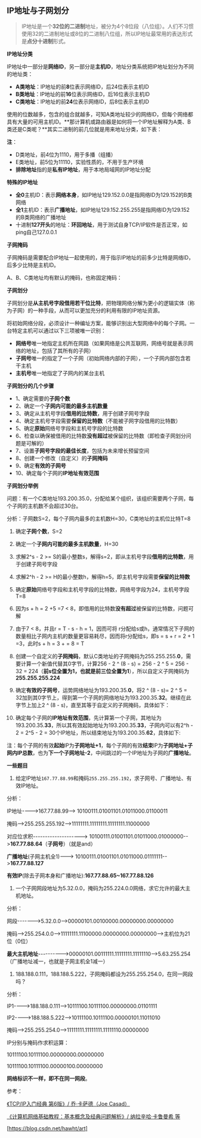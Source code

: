 ## IP地址与子网划分

> IP地址是一个**32位的二进制**地址，被分为4个8位段（八位组）。人们不习惯使用32的二进制地址或8位的二进制八位组，所以IP地址最常用的表达形式是**点分十进制**形式。

**IP地址分类**

IP地址中一部分是**网络ID**，另一部分是**主机ID**，地址分类系统把IP地址划分为不同的地址类：

- **A类地址**：IP地址的前**8**位表示网络ID，后24位表示主机ID
- **B类地址**：IP地址的前**16**位表示网络ID，后16位表示主机ID
- **C类地址**：IP地址的前**24**位表示网络ID，后8位表示主机ID

使用的位数越多，包含的组合就越多，可知A类地址较少的网络ID，但每个网络都具有大量的可用主机ID。**那计算机或路由器是如何将一个IP地址解释为A类、B类还是C类呢？**其实二进制的前几位就是用来地址分类，如下表：



**注**：

- D类地址，前4位为1110，用于多播（组播）
- E类地址，前5位为11110，实验性质的，不用于生产环境
- **排除地址**指的是**私有IP地址**，用于本地局域网的IP地址分配

**特殊的IP地址**

- **全0**主机ID：表示**网络本身**，如IP地址129.152.0.0是指网络ID为129.152的B类网络
- **全1**主机ID：表示**广播地址**，如IP地址129.152.255.255是指网络ID为129.152的B类网络的广播地址
- 十进制**127开头**的地址：**环回地址**，用于测试自身TCP/IP软件是否正常，如ping自己127.0.0.1

**子网掩码**

子网掩码是需要配合IP地址一起使用的，用于指示IP地址的前多少比特是网络ID，后多少比特是主机ID。

A、B、C类地址均有默认的掩码，也称固定掩码：



**子网划分**

子网划分是**从主机号字段借用若干位比特**，把物理网络分解为更小的逻辑实体（称为子网）的一种手段，从而可以更加充分的利用有限的IP地址资源。

将初始网络分段，必须设计一种编址方案，能够识别出大型网络中的每个子网。一台特定主机可以通过以下三项被唯一识别：

- **网络号**唯一地指定主机所在网路（如果网络是公共互联网，网络号就是表示网络的地址，包括了其所有的子网）
- **子网号**唯一的指定了一个子网（初始网络内部的子网），一个子网内部包含若干主机
- **主机号**唯一地指定了子网内的某台主机

**子网划分的几个步骤**

- 1、确定需要的**子网个数**
- 2、确定一个**子网内可能的最多主机数量**
- 3、确定从主机号字段**借用的比特数**，用于创建子网号字段
- 4、确定主机号字段需要**保留的比特数**（不能被子网字段借用的比特数）
- 5、确定**原始**网络号字段和主机号字段的比特数
- 6、检查以确保被借用的比特数**没有超过**被保留的比特数（即检查子网划分问题是可解的）
- 7、设置**子网号字段的最佳长度**，包括为未来增长预留空间
- 8、创建一个修改（自定义）的**子网掩码**
- 9、确定**有效的子网号**
- 10、确定每个子网的**IP地址有效范围**

**子网划分举例**

问题：有一个C类地址193.200.35.0，分配给某个组织，该组织需要两个子网，每个子网的主机数不会超过30台。

分析：子网数S=2，每个子网内最多的主机数H=30，C类地址的主机位比特T=8

1. 确定**子网个数**，S=2
2. 确定一个**子网内可能的最多主机数量**，H=30
3. 求解2^s - 2 >= S的最小整数s，解得s=2，即从主机号字段**借用的比特数**，用于创建子网号字段
4. 求解2^h - 2 >= H的最小整数h，解得h=5，即主机号字段需要**保留的比特数**
5. 确定**原始**网络号字段和主机号字段的比特数，网络号字段为24，主机号字段T=8
6. 因为s + h = 2 +5 =7 < 8，即借用的比特数**没有超过**被保留的比特数，问题可解
7. 由于7 < 8，并且r = T - s - h = 1，因而可将 r分配给s或h，通常情况下子网的数量相比子网内主机的数量更容易耗尽，因而将r分配给s，即s = s + r = 2 + 1 =3，此时s + h = 3 + = 8 = T
8. 创建一个自定义的**子网掩码**，默认C类地址的子网掩码为255.255.255.**0**，需要计算一个新值代替其0字节，计算256 - 2 ^ (8 - s) = 256 - 2 ^ 5 = 256 - 32 = 224（**前s位全置为1，也就是前三位全置为1**），所以自定义子网掩码为**255.255.255.224**
9. 确定**有效的子网号**，运势网络地址为193.200.35.**0**，将2 ^ (8 - s)= 2 ^ 5 = 32加到其0字节上，得到第一个子网的网络地址为193.200.35.**32**。继续在此字节上加上2 ^ (8 - s)，直至其等于自定义的子网掩码，具体如下：



1. 确定每个子网的**IP地址有效范围**，先计算第一个子网，其地址为193.200.35.**33**，所以其有效起始地址为193.200.35.**33**，子网内可以有2^h - 2 = 2^5 - 2 = 30个IP地址，所以结束地址为193.200.35.**62**，具体如下:



注：每个子网的有效**起始**IP为**子网地址+1**，每个子网的有效**结束**IP为**子网地址+子网内IP总数**，也为**下一个子网地址-2**，中间跳过的一个IP地址为子网的**广播地址**。

**一些题目**

1. 给定IP地址`167.77.88.99`和掩码`255.255.255.192`，求子网号、广播地址、有效IP地址。

分析：

IP地址---->167.77.88.99--> 10100111.01001101.01011000.01100011

掩码-->255.255.255.192-->11111111.11111111.11111111.11000000

对应位求积--------------------> 10100111.01001101.01011000.01000000-->**167.77.88.64**（**子网号**）（就是and）

**广播地址**(子网主机全1)---> 10100111.01001101.01011000.01111111-->**167.77.88.127**

**有效IP**(除去子网本身和广播地址):**167.77.88.65~167.77.88.126**

1. 一个子网网段地址为5.32.0.0，掩码为255.224.0.0网络，求它允许的最大主机地址。

分析：

网段------->5.32.0.0-->00000101.00100000.00000000.00000000

掩码-->255.254.0.0-->11111111.11100000.00000000.00000000-->主机位为21位（0位）

**最大主机地址**---------->00000101.00111111.11111111.11111110-->5.63.255.254 （广播地址减一，也就是子网主机全1减一）

1. 188.188.0.111，188.188.5.222，子网掩码都设为255.255.254.0，在同一网段吗？

分析：

IP1---->188.188.0.111-->10111100.10111100.00000000.01101111

IP2---->188.188.5.222-->10111100.10111100.00000101.11011010

掩码-->255.255.254.0-->11111111.11111111.11111110.00000000

IP分别与掩码作求积运算：

10111100.10111100.00000000.00000000

10111100.10111100.00000100.00000000

**网络标识不一样，即不在同一网段**。

参考：

[《TCP/IP入门经典 第6版》/ 乔·卡萨德（Joe Casad）](https://link.zhihu.com/?target=https%3A//item.jd.com/12357714.html)

[《计算机网络基础教程：基本概念及经典问题解析》/ 纳拉辛哈·卡鲁曼希 等](https://link.zhihu.com/?target=https%3A//item.jd.com/11992590.html)

[https://blog.csdn.net/hawht/art]